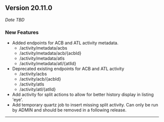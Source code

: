 
## Version 20.11.0
_Date TBD_

### New Features
* Added endpoints for ACB and ATL activity metadata.
  * /activity/metadata/acbs
  * /activity/metadata/acb/{acbId}
  * /activity/metadata/atls
  * /activity/metadata/atl/{atlId}
* Deprecated existing endpoints for ACB and ATL activity
  * /activity/acbs
  * /activity/acb/{acbId}
  * /activity/atls
  * /activity/atl/{atlId}
* Add activity for split actions to allow for better history display in listing 'eye'.
* Add temporary quartz job to insert missing split activity. Can only be run by ADMIN and should be removed in a following release.

---
